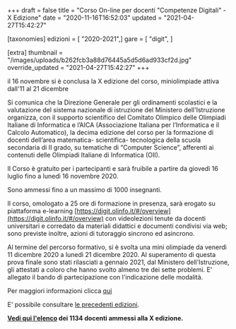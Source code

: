+++
draft = false
title = "Corso On-line per docenti \"Competenze Digitali\" - X Edizione"
date = "2020-11-16T16:52:03"
updated = "2021-04-27T15:42:27"

[taxonomies]
edizioni = [ "2020-2021",]
gare = [ "digit", ]

[extra]
thumbnail = "/images/uploads/b262fcb3a88d76445a5d5d6ad933cf2d.jpg"
override_updated = "2021-04-27T15:42:27"
+++

il 16 novembre si è conclusa la X edizione del corso, miniolimpiade attiva dall'11 al 21 dicembre

Si comunica che la Direzione Generale per gli ordinamenti scolastici e la valutazione del sistema nazionale di istruzione del Ministero dell'Istruzione organizza, con il supporto scientifico del Comitato Olimpico delle Olimpiadi Italiane di Informatica e l’AICA (Associazione Italiana per l’Informatica e il Calcolo Automatico), la decima edizione del corso per la formazione di docenti dell’area matematica- scientifica- tecnologica della scuola secondaria di II grado, su tematiche di “Computer Science”, afferenti ai contenuti delle Olimpiadi Italiane di Informatica (OII).

Il Corso è gratuito per i partecipanti e sarà fruibile a partire da giovedì 16 luglio fino a lunedì 16 novembre 2020.

Sono ammessi fino a un massimo di 1000 insegnanti.

Il corso, omologato a 25 ore di formazione in presenza, sarà erogato su piattaforma e-learning [https://digit.olinfo.it/#/overview](https://digit.olinfo.it/#/overview) con videolezioni tenute da docenti universitari e corredato da materiali didattici e documenti condivisi via web; sono previste inoltre, azioni di tutoraggio sincrono ed asincrono.

Al termine del percorso formativo, si è svolta una mini olimpiade da venerdì 11 dicembre 2020 a lunedì 21 dicembre 2020. Al superamento di questa prova finale sono stati rilasciati a gennaio 2021, dal Ministero dell'Istruzione, gli attestati a coloro che hanno svolto almeno tre dei sette problemi. E' allegato il bando di partecipazione con l'indicazione delle modalità.

Per maggiori informazioni clicca [qui](https://www.miur.gov.it/web/guest/-/competenze-digitali-decima-edizione-iscrizione-corso-on-line)

E' possibile consultare [le precedenti edizioni](/gare/digit).

**[Vedi qui l'elenco](/oldsite/180/X%20edizione%20Corso%20Competenze%20Digitali%20docenti%20ammessi_1133.pdf) dei 1134 docenti ammessi alla X edizione.**
